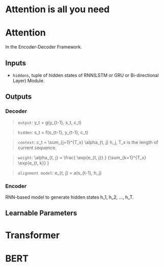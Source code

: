 <h1>Attention is all you need</h1>

# Attention 

In the Encoder-Decoder Framework.

## Inputs

+ `hiddens`, tuple of hidden states of RNN(LSTM or GRU or Bi-directional Layer) Module. 

## Outputs

### Decoder

> `output`: y_t = g(y_{t-1}, s_t, c_t)

> `hidden`: s_t = f(s_{t-1}, y_{t-1}, c_t)

> `context`: c_t = \sum_{j=1}^{T_x} \alpha_{t, j} h_j, 
T_x is the length of current sequence.

> `weight`: \alpha_{t, j} = \frac{ \exp{e_{t, j}} } {\sum_{k=1}^{T_x} \exp{e_{t, k}} }

> `alignment model`: e_{t, j} = a(s_{t-1}, h_j) 

### Encoder 

RNN-based model to generate hidden states h_1, h_2, ..., h_T.

## Learnable Parameters

# Transformer

# BERT